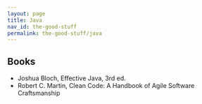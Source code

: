 ```yaml
---
layout: page
title: Java
nav_id: the-good-stuff
permalink: the-good-stuff/java
---
```


## Books

- Joshua Bloch, Effective Java, 3rd ed.
- Robert C. Martin, Clean Code: A Handbook of Agile Software Craftsmanship
